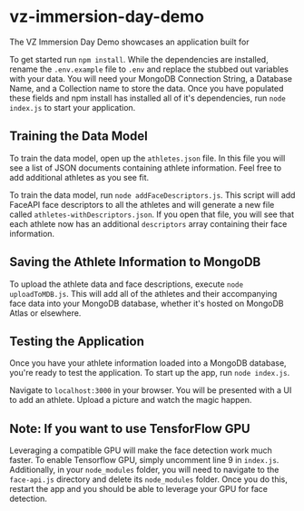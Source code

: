 # vz-immersion-day-demo

The VZ Immersion Day Demo showcases an application built for

To get started run `npm install`. While the dependencies are installed, rename
the `.env.example` file to `.env` and replace the stubbed out variables with
your data. You will need your MongoDB Connection String, a Database Name, and a
Collection name to store the data. Once you have populated these fields and npm
install has installed all of it's dependencies, run `node index.js` to start
your application.

## Training the Data Model

To train the data model, open up the `athletes.json` file. In this file you will
see a list of JSON documents containing athlete information. Feel free to add
additional athletes as you see fit.

To train the data model, run `node addFaceDescriptors.js`. This script will add
FaceAPI face descriptors to all the athletes and will generate a new file called
`athletes-withDescriptors.json`. If you open that file, you will see that each
athlete now has an additional `descriptors` array containing their face
information.

## Saving the Athlete Information to MongoDB

To upload the athlete data and face descriptions, execute `node uploadToMDB.js`.
This will add all of the athletes and their accompanying face data into your
MongoDB database, whether it's hosted on MongoDB Atlas or elsewhere.

## Testing the Application

Once you have your athlete information loaded into a MongoDB database, you're
ready to test the application. To start up the app, run `node index.js`.

Navigate to `localhost:3000` in your browser. You will be presented with a UI to
add an athlete. Upload a picture and watch the magic happen.

## Note: If you want to use TensforFlow GPU

Leveraging a compatible GPU will make the face detection work much faster. To
enable Tensorflow GPU, simply uncomment line 9 in `index.js`. Additionally, in
your `node_modules` folder, you will need to navigate to the `face-api.js`
directory and delete its `node_modules` folder. Once you do this, restart the
app and you should be able to leverage your GPU for face detection.
